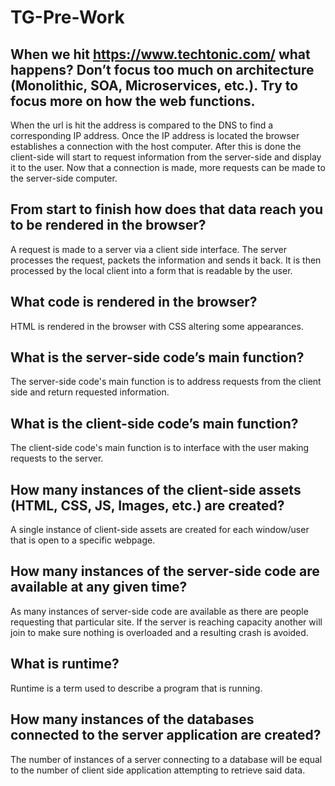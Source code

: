 # TG-Pre-Work

## When we hit https://www.techtonic.com/ what happens? Don’t focus too much on architecture (Monolithic, SOA, Microservices, etc.). Try to focus more on how the web functions.

When the url is hit the address is compared to the DNS to find a corresponding IP address.  Once the IP address is located the browser establishes a connection with the host computer.  After this is done the client-side will start to request information from the server-side and display it to the user.  Now that a connection is made, more requests can be made to the server-side computer.  

## From start to finish how does that data reach you to be rendered in the browser?

A request is made to a server via a client side interface.  The server processes the request, packets the information and sends it back. It is then processed by the local client into a form that is readable by the user.

## What code is rendered in the browser?

HTML is rendered in the browser with CSS altering some appearances.

## What is the server-side code’s main function?

The server-side code's main function is to address requests from the client side and return requested information.

## What is the client-side code’s main function?

The client-side code's main function is to interface with the user making requests to the server.

## How many instances of the client-side assets (HTML, CSS, JS, Images, etc.) are created?

A single instance of client-side assets are created for each window/user that is open to a specific webpage.

## How many instances of the server-side code are available at any given time?

As many instances of server-side code are available as there are people requesting that particular site.  If the server is reaching capacity another will join to make sure nothing is overloaded and a resulting crash is avoided.

## What is runtime?

Runtime is a term used to describe a program that is running.

## How many instances of the databases connected to the server application are created?

The number of instances of a server connecting to a database will be equal to the number of client side application attempting to retrieve said data.

